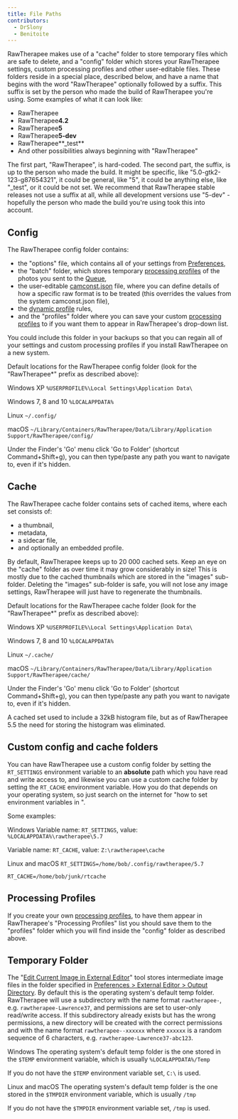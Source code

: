```yaml
---
title: File Paths
contributors:
  - DrSlony
  - Benitoite
---
```


RawTherapee makes use of a "cache" folder to store temporary files which
are safe to delete, and a "config" folder which stores your RawTherapee
settings, custom processing profiles and other user-editable files.
These folders reside in a special place, described below, and have a
name that begins with the word "RawTherapee" optionally followed by a
suffix. This suffix is set by the person who made the build of
RawTherapee you're using. Some examples of what it can look like:

- RawTherapee
- RawTherapee**4.2**
- RawTherapee**5**
- RawTherapee**5-dev**
- RawTherapee**_test**
- And other possibilities always beginning with "RawTherapee"

The first part, "RawTherapee", is hard-coded. The second part, the
suffix, is up to the person who made the build. It might be specific,
like "5.0-gtk2-123-g87654321", it could be general, like "5", it could
be anything else, like "_test", or it could be not set. We recommend
that RawTherapee stable releases not use a suffix at all, while all
development versions use "5-dev" - hopefully the person who made the
build you're using took this into account.

## Config

The RawTherapee config folder contains:

- the "options" file, which contains all of your settings from
  [Preferences](preferences),
- the "batch" folder, which stores temporary [processing profiles](sidecar_files_-_processing_profiles) of the
  photos you sent to the [Queue](the_batch_queue),
- the user-editable
  [camconst.json](adding_support_for_new_raw_formats) file,
  where you can define details of how a specific raw format is to be
  treated (this overrides the values from the system camconst.json
  file),
- the [dynamic profile](dynamic_processing_profiles) rules,
- and the "profiles" folder where you can save your custom [processing profiles](sidecar_files_-_processing_profiles) to if you
  want them to appear in RawTherapee's drop-down list.

You could include this folder in your backups so that you can regain all
of your settings and custom processing profiles if you install
RawTherapee on a new system.

Default locations for the RawTherapee config folder (look for the
"RawTherapee\*" prefix as described above):

Windows XP
`%USERPROFILE%\Local Settings\Application Data\`

Windows 7, 8 and 10
`%LOCALAPPDATA%`

Linux
`~/.config/`

macOS
`~/Library/Containers/RawTherapee/Data/Library/Application Support/RawTherapee/config/`

Under the Finder's 'Go' menu click 'Go to Folder' (shortcut
Command+Shift+g), you can then type/paste any path you want to navigate
to, even if it's hidden.

## Cache

The RawTherapee cache folder contains sets of cached items, where each
set consists of:

- a thumbnail,
- metadata,
- a sidecar file,
- and optionally an embedded profile.

By default, RawTherapee keeps up to 20 000 cached sets. Keep an eye on
the "cache" folder as over time it may grow considerably in size! This
is mostly due to the cached thumbnails which are stored in the "images"
sub-folder. Deleting the "images" sub-folder is safe, you will not lose
any image settings, RawTherapee will just have to regenerate the
thumbnails.

Default locations for the RawTherapee cache folder (look for the
"RawTherapee\*" prefix as described above):

Windows XP
`%USERPROFILE%\Local Settings\Application Data\`

Windows 7, 8 and 10
`%LOCALAPPDATA%`

Linux
`~/.cache/`

macOS
`~/Library/Containers/RawTherapee/Data/Library/Application Support/RawTherapee/cache/`

Under the Finder's 'Go' menu click 'Go to Folder' (shortcut
Command+Shift+g), you can then type/paste any path you want to navigate
to, even if it's hidden.

A cached set used to include a 32kB histogram file, but as of
RawTherapee 5.5 the need for storing the histogram was eliminated.

## Custom config and cache folders

You can have RawTherapee use a custom config folder by setting the
`RT_SETTINGS` environment variable to an **absolute** path which you
have read and write access to, and likewise you can use a custom cache
folder by setting the `RT_CACHE` environment variable. How you do that
depends on your operating system, so just search on the internet for
"how to set environment variables in *<your operating system>*".

Some examples:

Windows
Variable name: `RT_SETTINGS`, value: `%LOCALAPPDATA%\rawtherapee\5.7`

Variable name: `RT_CACHE`, value: `Z:\rawtherapee\cache`

Linux and macOS
`RT_SETTINGS=/home/bob/.config/rawtherapee/5.7`

`RT_CACHE=/home/bob/junk/rtcache`

## Processing Profiles

If you create your own [processing profiles](sidecar_files_-_processing_profiles), to have them
appear in RawTherapee's "Processing Profiles" list you should save them
to the "profiles" folder which you will find inside the "config" folder
as described above.

## Temporary Folder

The "[Edit Current Image in External Editor](edit_current_image_in_external_editor)" tool stores
intermediate image files in the folder specified in [Preferences \> External Editor \> Output Directory](preferences#external_editor). By default this is
the operating system's default temp folder. RawTherapee will use a
subdirectory with the name format `rawtherapee-`<username>, e.g.
`rawtherapee-Lawrence37`, and permissions are set to user-only
read/write access. If this subdirectory already exists but has the wrong
permissions, a new directory will be created with the correct
permissions and with the name format `rawtherapee-`<username>`-xxxxxx`
where `xxxxxx` is a random sequence of 6 characters, e.g.
`rawtherapee-Lawrence37-abc123`.

Windows
The operating system's default temp folder is the one stored in the
`$TEMP` environment variable, which is usually `%LOCALAPPDATA%/Temp`

If you do not have the `$TEMP` environment variable set, `C:\` is used.

Linux and macOS
The operating system's default temp folder is the one stored in the
`$TMPDIR` environment variable, which is usually `/tmp`

If you do not have the `$TMPDIR` environment variable set, `/tmp` is
used.
